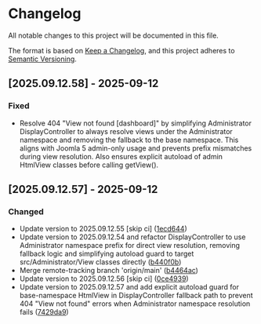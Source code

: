 # Changelog

All notable changes to this project will be documented in this file.

The format is based on [Keep a Changelog](https://keepachangelog.com/en/1.0.0/),
and this project adheres to [Semantic Versioning](https://semver.org/spec/v2.0.0.html).

## [2025.09.12.58] - 2025-09-12

### Fixed

* Resolve 404 "View not found [dashboard]" by simplifying Administrator DisplayController to always resolve views under the Administrator namespace and removing the fallback to the base namespace. This aligns with Joomla 5 admin-only usage and prevents prefix mismatches during view resolution. Also ensures explicit autoload of admin HtmlView classes before calling getView().

## [2025.09.12.57] - 2025-09-12

### Changed

* Update version to 2025.09.12.55 [skip ci] ([1ecd644](https://github.com/N6REJ/bears_aichatbot/commit/1ecd644))
* Update version to 2025.09.12.54 and refactor DisplayController to use Administrator namespace prefix for direct view resolution, removing fallback logic and simplifying autoload guard to target src/Administrator/View classes directly ([b440f0b](https://github.com/N6REJ/bears_aichatbot/commit/b440f0b))
* Merge remote-tracking branch 'origin/main' ([b4464ac](https://github.com/N6REJ/bears_aichatbot/commit/b4464ac))
* Update version to 2025.09.12.56 [skip ci] ([0ce4939](https://github.com/N6REJ/bears_aichatbot/commit/0ce4939))
* Update version to 2025.09.12.57 and add explicit autoload guard for base-namespace HtmlView in DisplayController fallback path to prevent 404 "View not found" errors when Administrator namespace resolution fails ([7429da9](https://github.com/N6REJ/bears_aichatbot/commit/7429da9))
